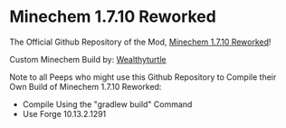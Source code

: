 # Minechem 1.7.10 Reworked
The Official Github Repository of the Mod, <a href="https://wealthyturtle.github.io/Minechem-1.7.10-Reworked">Minechem 1.7.10 Reworked</a>!

Custom Minechem Build by:
<a href="https://github.com/Wealthyturtle">Wealthyturtle</a>


Note to all Peeps who might use this Github Repository to Compile their Own Build of Minechem 1.7.10 Reworked:
- Compile Using the "gradlew build" Command
- Use Forge 10.13.2.1291
